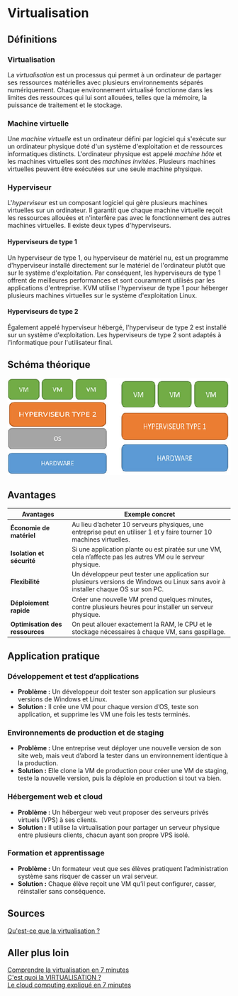 # Virtualisation

## Définitions

### Virtualisation

La *virtualisation* est un processus qui permet à un ordinateur de partager ses ressources matérielles avec plusieurs environnements séparés numériquement. Chaque environnement virtualisé fonctionne dans les limites des ressources qui lui sont allouées, telles que la mémoire, la puissance de traitement et le stockage.

### Machine virtuelle

Une *machine virtuelle* est un ordinateur défini par logiciel qui s'exécute sur un ordinateur physique doté d'un système d'exploitation et de ressources informatiques distincts. L'ordinateur physique est appelé *machine hôte* et les machines virtuelles sont des *machines invitées*. Plusieurs machines virtuelles peuvent être exécutées sur une seule machine physique.

### Hyperviseur

L'*hyperviseur* est un composant logiciel qui gère plusieurs machines virtuelles sur un ordinateur. Il garantit que chaque machine virtuelle reçoit les ressources allouées et n'interfère pas avec le fonctionnement des autres machines virtuelles. Il existe deux types d'hyperviseurs.

#### Hyperviseurs de type 1

Un hyperviseur de type 1, ou hyperviseur de matériel nu, est un programme d'hyperviseur installé directement sur le matériel de l'ordinateur plutôt que sur le système d'exploitation. Par conséquent, les hyperviseurs de type 1 offrent de meilleures performances et sont couramment utilisés par les applications d'entreprise. KVM utilise l'hyperviseur de type 1 pour héberger plusieurs machines virtuelles sur le système d'exploitation Linux.

#### Hyperviseurs de type 2

Également appelé hyperviseur hébergé, l'hyperviseur de type 2 est installé sur un système d'exploitation. Les hyperviseurs de type 2 sont adaptés à l'informatique pour l'utilisateur final.

## Schéma théorique

![Schéma hyperviseurs](img/Hyperviseurs.png "Schéma hyperviseurs")

## Avantages

| Avantages | Exemple concret |
| ----- | ----- |
| **Économie de matériel** | Au lieu d’acheter 10 serveurs physiques, une entreprise peut en utiliser 1 et y faire tourner 10 machines virtuelles. |
| **Isolation et sécurité** | Si une application plante ou est piratée sur une VM, cela n’affecte pas les autres VM ou le serveur physique. |
| **Flexibilité** | Un développeur peut tester une application sur plusieurs versions de Windows ou Linux sans avoir à installer chaque OS sur son PC. |
| **Déploiement rapide** | Créer une nouvelle VM prend quelques minutes, contre plusieurs heures pour installer un serveur physique. |
| **Optimisation des ressources** | On peut allouer exactement la RAM, le CPU et le stockage nécessaires à chaque VM, sans gaspillage. |

## Application pratique

### Développement et test d’applications

* **Problème :** Un développeur doit tester son application sur plusieurs versions de Windows et Linux.  
* **Solution :** Il crée une VM pour chaque version d’OS, teste son application, et supprime les VM une fois les tests terminés.

### Environnements de production et de staging

* **Problème :** Une entreprise veut déployer une nouvelle version de son site web, mais veut d’abord la tester dans un environnement identique à la production.  
* **Solution :** Elle clone la VM de production pour créer une VM de staging, teste la nouvelle version, puis la déploie en production si tout va bien.

### Hébergement web et cloud

* **Problème :** Un hébergeur web veut proposer des serveurs privés virtuels (VPS) à ses clients.  
* **Solution :** Il utilise la virtualisation pour partager un serveur physique entre plusieurs clients, chacun ayant son propre VPS isolé.

### Formation et apprentissage

* **Problème :** Un formateur veut que ses élèves pratiquent l’administration système sans risquer de casser un vrai serveur.  
* **Solution :** Chaque élève reçoit une VM qu’il peut configurer, casser, réinstaller sans conséquence.

## Sources

[Qu'est-ce que la virtualisation ?](https://aws.amazon.com/fr/what-is/virtualization/)

## Aller plus loin  
[Comprendre la virtualisation en 7 minutes](https://www.youtube.com/watch?v=4J_00mQ5BAs)  
[C'est quoi la VIRTUALISATION ?](https://www.youtube.com/watch?v=8ZPy4MovrOM)  
[Le cloud computing expliqué en 7 minutes](https://www.youtube.com/watch?v=RwbIMBSr8o8)